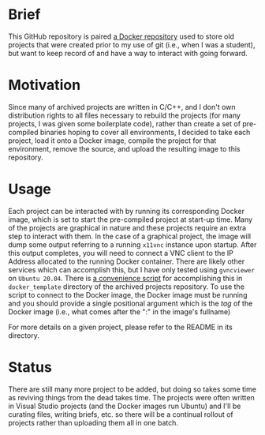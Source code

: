 # Brief
This GitHub repository is paired
[a Docker repository](https://hub.docker.com/repository/docker/connorjbracy/archived_projects_containers)
used to store old projects that were created prior to my use of git (i.e., when
I was a student), but want to keep record of and have a way to interact with
going forward.

# Motivation
Since many of archived projects are written in C/C++, and I don't own
distribution rights to all files necessary to rebuild the projects (for many
projects, I was given some boilerplate code), rather than create a set of
pre-compiled binaries hoping to cover all environments, I decided to take each
project, load it onto a Docker image, compile the project for that environment,
remove the source, and upload the resulting image to this repository.

# Usage
Each project can be interacted with by running its corresponding Docker image,
which is set to start the pre-compiled project at start-up time. Many of the
projects are graphical in nature and these projects require an extra step to
interact with them. In the case of a graphical project, the image will dump some
output referring to a running `x11vnc` instance upon startup. After this output
completes, you will need to connect a VNC client to the IP Address allocated to
the running Docker container. There are likely other services which can
accomplish this, but I have only tested using `gvncviewer` on `Ubuntu 20.04`.
There is
[a convenience script](https://github.com/connorjbracy/archived_projects/blob/main/docker_template/vnc_connect.sh)
for accomplishing this in `docker_template` directory of the archived projects
repository. To use the script to connect to the Docker image, the Docker image
must be running and you should provide a single positional argument which is
the *tag* of the Docker image (i.e., what comes after the ":" in the image's
fullname)

For more details on a given project, please refer to the README in its
directory.

# Status

There are still many more project to be added, but doing so takes some time as
reviving things from the dead takes time. The projects were often written in
Visual Studio projects (and the Docker images run Ubuntu) and I'll be curating
files, writing briefs, etc. so there will be a continual rollout of projects
rather than uploading them all in one batch.
